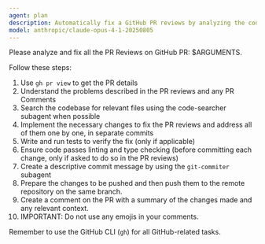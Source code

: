 ```yaml
---
agent: plan
description: Automatically fix a GitHub PR reviews by analyzing the codebase changes and the PR Reviews and implementing changes.
model: anthropic/claude-opus-4-1-20250805
---
```


Please analyze and fix all the PR Reviews on GitHub PR: $ARGUMENTS.

Follow these steps:

1. Use `gh pr view` to get the PR details
2. Understand the problems described in the PR reviews and any PR Comments
3. Search the codebase for relevant files using the code-searcher subagent when possible
4. Implement the necessary changes to fix the PR reviews and address all of them one by one, in separate commits
5. Write and run tests to verify the fix (only if applicable)
6. Ensure code passes linting and type checking (before committing each change, only if asked to do so in the PR reviews)
7. Create a descriptive commit message by using the `git-commiter` subagent
8. Prepare the changes to be pushed and then push them to the remote repository on the same branch.
9. Create a comment on the PR with a summary of the changes made and any relevant context.
10. IMPORTANT: Do not use any emojis in your comments.

Remember to use the GitHub CLI (`gh`) for all GitHub-related tasks.
